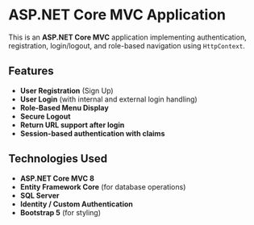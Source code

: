 # ASP.NET Core MVC Application

This is an **ASP.NET Core MVC** application implementing authentication, registration, login/logout, and role-based navigation using `HttpContext`.

## Features
- **User Registration** (Sign Up)
- **User Login** (with internal and external login handling)
- **Role-Based Menu Display**
- **Secure Logout**
- **Return URL support after login**
- **Session-based authentication with claims**

## Technologies Used
- **ASP.NET Core MVC 8**
- **Entity Framework Core** (for database operations)
- **SQL Server**
- **Identity / Custom Authentication**
- **Bootstrap 5** (for styling)
